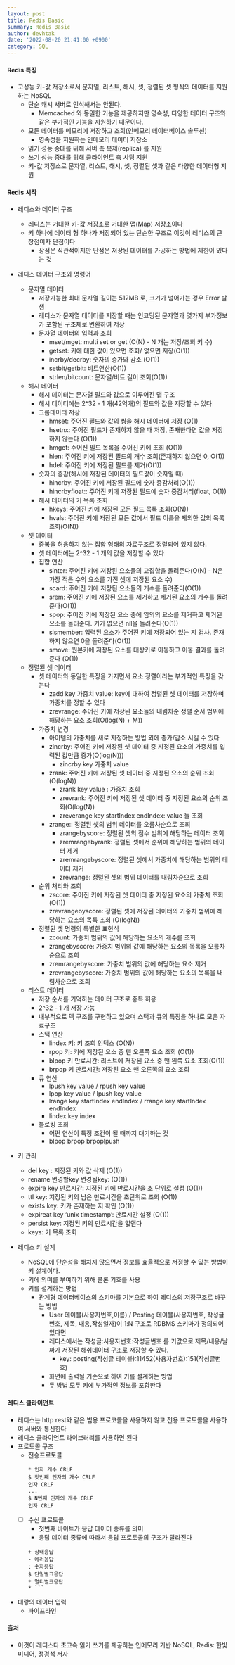 ```yaml
---
layout: post
title: Redis Basic
summary: Redis Basic
author: devhtak
date: '2022-08-20 21:41:00 +0900'
category: SQL
---
```


#### Redis 특징

- 고성능 키-값 저장소로서 문자열, 리스트, 해시, 셋, 정렬된 셋 형식의 데이터를 지원하는 NoSQL
  - 단순 캐시 서버로 인식해서는 안된다.
    - Memcached 와 동일한 기능을 제공하지만 영속성, 다양한 데이터 구조와 같은 부가적인 기능을 지원하기 때문이다.
  - 모든 데이터를 메모리에 저장하고 조회(인메모리 데이터베이스 솔루션)
    - 영속성을 지원하는 인메모리 데이터 저장소
  - 읽기 성능 증대를 위해 서버 측 복제(replica) 를 지원
  - 쓰기 성능 증대를 위해 클라이언트 측 샤딩 지원
  - 키-값 저장소로 문자열, 리스트, 해시, 셋, 정렬된 셋과 같은 다양한 데이터형 지원

#### Redis 시작

- 레디스와 데이터 구조
  - 레디스는 거대한 키-값 저장소로 거대한 맵(Map) 저장소이다
  - 키 하나에 데이터 형 하나가 저장되어 있는 단순한 구조로 이것이 레디스의 큰 장점이자 단점이다
    - 장점은 직관적이지만 단점은 저장된 데이터를 가공하는 방법에 제한이 있다는 것
- 레디스 데이터 구조와 명령어
  - 문자열 데이터
    - 저장가능한 최대 문자열 길이는 512MB 로, 크기가 넘어가는 경우 Error 발생
    - 레디스가 문자열 데이터를 저장할 때는 인코딩된 문자열과 몇가지 부가정보가 포함된 구조체로 변환하여 저장
    - 문자열 데이터의 입력과 조회
      - mset/mget: multi set or get (O(N) - N 개는 저장/조회 키 수)
      - getset: 키에 대한 값이 있으면 조회/ 없으면 저장(O(1))
      - incrby/decrby: 숫자의 증가와 감소 (O(1))
      - setbit/getbit: 비트연산(O(1))
      - strlen/bitcount: 문자열/비트 길이 조회(O(1))
  - 해시 데이터
    - 해시 데이터는 문자열 필드와 값으로 이루어진 맵 구조
    - 해시 데이터에는 2^32 - 1 개(42억개)의 필드와 값을 저장할 수 있다
    - 그룹데이터 저장
      - hmset: 주어진 필드와 값의 쌍을 해시 데이터에 저장 (O(1)
      - hsetnx: 주어진 필드가 존재하지 않을 때 저장, 존재한다면 값을 저장하지 않는다 (O(1))
      - hmget: 주어진 필드 목록을 주어진 키에 조회 (O(1))
      - hlen: 주어진 키에 저장된 필드의 개수 조회(존재하지 않으면 0, O(1))
      - hdel: 주어진 키에 저장된 필드를 제거(O(1))
    - 숫자의 증감(해시에 저장된 데이터의 필드값이 숫자일 때)
      - hincrby: 주어진 키에 저장된 필드에 숫자 증감처리(O(1))
      - hincrbyfloat:: 주어진 키에 저장된 필드에 숫자 증감처리(float, O(1))
    - 해시 데이터의 키 목록 조회
      - hkeys: 주어진 키에 저장된 모든 필드 목록 조회(O(N))
      - hvals: 주어진 키에 저장된 모든 값에서 필드 이름을 제외한 값의 목록 조회(O(N))
  - 셋 데이터
    - 중복을 허용하지 않는 집합 형태의 자료구조로 정렬되어 있지 않다.
    - 셋 데이터에는 2^32 - 1 개의 값을 저장할 수 있다
    - 집합 연산
      - sinter: 주어진 키에 저장된 요소들의 교집합을 돌려준다(O(N) - N은 가장 적은 수의 요소를 가진 셋에 저장된 요소 수)
      - scard: 주어진 키에 저장된 요소들의 개수를 돌려준다(O(1))
      - srem: 주어진 키에 저장된 요소를 제거하고 제거된 요소의 개수를 돌려준다(O(1))
      - spop: 주어진 키에 저장된 요소 중에 임의의 요소를 제거하고 제거된 요소를 돌러준다. 키가 없으면 nil을 돌려준다(O(1))
      - sismember: 입력된 요소가 주어진 키에 저장되어 있는 지 검사. 존재하지 않으면 0을 돌려준다(O(1))
      - smove: 원본키에 저장된 요소를 대상키로 이동하고 이동 결과를 돌려준다 (O(1))
  - 정렬된 셋 데이터
    - 셋 데이터와 동일한 특징을 가지면서 요소 정렬이라는 부가적인 특징을 갖는다
      - zadd key 가중치 value: key에 대하여 정렬된 셋 데이터를 저장하며 가중치를 정할 수 있다
      - zrevrange: 주어진 키에 저장된 요소들의 내림차순 정렬 순서 범위에 해당하는 요소 조회(O(log(N) + M))
    - 가중치 변경
      - 아이템의 가중치를 새로 지정하는 방법 외에 증가/감소 시킬 수 있다
      - zincrby: 주어진 키에 저장된 셋 데이터 중 지정된 요소의 가중치를 입력된 값만큼 증가(O(log(N)))
        - zincrby key 가중치 value
      - zrank: 주어진 키에 저장된 셋 데이터 중 지정된 요소의 순위 조회(O(logN))
        - zrank key value : 가중치 조회
        - zrevrank: 주어진 키에 저장된 셋 데이터 중 지정된 요소의 순위 조회(O(log(N))
        - zreverange key startIndex endIndex: value 들 조회
      - zrange:: 정렬된 셋의 범위 데이터를 오름차순으로 조회
        - zrangebyscore: 정렬된 셋의 점수 범위에 해당하는 데이터 조회
        - zremrangebyrank: 정렬된 셋에서 순위에 해당하는 범위의 데이터 제거
        - zremrangebyscore: 정렬된 셋에서 가중치에 해당하는 범위의 데이터 제거
        - zrevrange: 정렬된 셋의 범위 데이터를 내림차순으로 조회
    - 순위 처리와 조회
      - zscore: 주어진 키에 저장된 셋 데이터 중 지정된 요소의 가중치 조회 (O(1))
      - zrevrangebyscore: 정렬된 셋에 저장된 데이터의 가중치 범위에 해당하는 요소의 목록 조회 (O(logN))
    - 정렬된 셋 명령의 특별한 표현식
      - zcount: 가중치 범위의 값에 해당하는 요소의 개수를 조회
      - zrangebyscore: 가중치 범위의 값에 해당하는 요소의 목록을 오름차순으로 조회
      - zremrangebyscore: 가중치 범위의 값에 해당하는 요소 제거
      - zrevrangebyscore: 가중치 범위의 값에 해당하는 요소의 목록을 내림차순으로 조회
  - 리스트 데이터
    - 저장 순서를 기억하는 데이터 구조로 중복 허용
    - 2^32 - 1 개 저장 가능
    - 내부적으로 덱 구조를 구현하고 있으며 스택과 큐의 특징을 하나로 모은 자료구조
    - 스택 연산
      - lindex 키: 키 조회 인덱스 (O(N))
      - rpop 키: 키에 저장된 요소 중 맨 오른쪽 요소 조회 (O(1))
      - blpop 키 만료시간: 리스트에 저장된 요소 중 맨 왼쪽 요소 조회(O(1))
      - brpop 키 만료시간: 저장된 요소 맨 오른쪽의 요소 조회
    - 큐 연산
      - lpush key value / rpush key value
      - lpop key value / lpush key value
      - lrange key startIndex endIndex / rrange key startIndex endIndex
      - lindex key index
    - 블로킹 조회
      - 어떤 연산이 특정 조건이 될 때까지 대기하는 것
      - blpop brpop brpoplpush

- 키 관리
  - del key : 저장된 키와 값 삭제 (O(1))
  - rename 변경할key 변경될key:  (O(1))
  - expire key 만료시간: 지정된 키에 만료시간을 초 단위로 설정  (O(1))
  - ttl key: 지정된 키의 남은 만료시간을 초단위로 조회 (O(1))
  - exists key: 키가 존재하는 지 확인  (O(1))
  - expireat key ‘unix timestamp’: 만료시간 설정 (O(1))
  - persist key: 지정된 키의 만료시간을 없앤다
  - keys: 키 목록 조회

- 레디스 키 설계
  - NoSQL에 단순성을 해치지 않으면서 정보를 효율적으로 저정할 수 있는 방법이 키 설계이다.
  - 키에 의미를 부여하기 위해 콜론 기호를 사용
  - 키를 설계하는 방법
    - 관계형 데이터베이스의 스키마를 기본으로 하여 레디스의 저장구조로 바꾸는 방법
      - User 테이블(사용자번호,이름) / Posting 테이블(사용자번호, 작성글번호, 제목, 내용,작성일자)이 1:N 구조로 RDBMS 스키마가 정의되어 있다면
      - 레디스에서는 작성글:사용자번호:작성글번호 를 키값으로 제목/내용/날짜가 저장된 해쉬데이터 구조로 저장할 수 있다.
        - key: posting(작성글 테이블):11452(사용자번호):151(작성글번호)
      - 화면에 출력될 기준으로 하여 키를 설계하는 방법
      - 두 방법 모두 키에 부가적인 정보를 포함한다

#### 레디스 클라이언트

- 레디스는 http rest와 같은 범용 프로코콜을 사용하지 않고 전용 프로토콜을 사용하여 서버와 통신한다
- 레디스 클라이언트 라이브러리를 사용하면 된다
- 프로토콜 구조
  - 전송프로토콜
    ```
    * 인자 개수 CRLF
    $ 첫번째 인자의 개수 CRLF
    인자 CRLF
    ...
    $ N번째 인자의 개수 CRLF
    인자 CRLF
    ```
  - [ ] 수신 프로토콜
    - 첫번째 바이트가 응답 데이터 종류를 의미
    - 응답 데이터 종류에 따라서 응답 프로토콜의 구조가 달라진다
    ```
    + 상태응답
    - 에러응답
    : 숫자응답
    $ 단일벌크응답
    * 멀티벌크응답
    * ```
- 대량의 데이터 입력
  - 파이프라인
  
#### 출처
- 이것이 레디스다 초고속 읽기 쓰기를 제공하는 인메모리 기반 NoSQL, Redis: 한빛미디어, 정경석 저자

